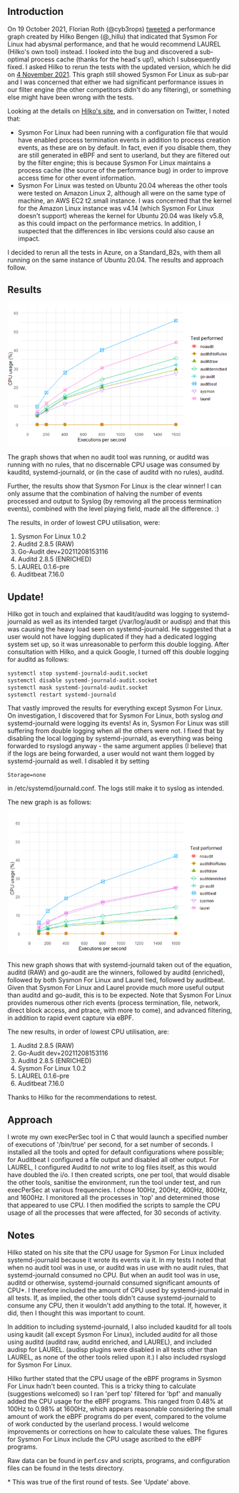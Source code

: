 ## Introduction

On 19 October 2021, Florian Roth (@cyb3rops)
[tweeted](https://twitter.com/cyb3rops/status/1450366390632910849) a performance graph 
created by Hilko Bengen (@\_hillu) that indicated that Sysmon For Linux had 
abysmal performance, and that he would recommend LAUREL (Hilko's own tool) 
instead. I looked into the bug and discovered a sub-optimal process cache
(thanks for the head's up!), 
which I subsequently fixed. I asked Hilko to rerun the tests with the updated 
version, which he did on
[4 November 2021](https://twitter.com/_hillu/status/1456307261178060802).
This graph still showed Sysmon For 
Linux as sub-par and I was concerned that either we had significant performance 
issues in our filter engine (the other competitors didn't do any filtering), or 
something else might have been wrong with the tests.

Looking at the details on 
[Hilko's site](https://github.com/threathunters-io/laurel/blob/master/performance.md), 
and in conversation on Twitter, I noted that:

* Sysmon For Linux had been running with a configuration file that would have 
enabled process termination events in addition to process creation events, as 
these are on by default. In fact, even if you disable them, they are still 
generated in eBPF and sent to userland, but they are filtered out by the filter 
engine; this is because Sysmon For Linux maintains a process cache (the source 
of the performance bug) in order to improve access time for other event
information.
* Sysmon For Linux was tested on Ubuntu 20.04 whereas the other tools were 
tested on Amazon Linux 2, although all were on the same type of machine, an AWS 
EC2 t2.small instance. I was concerned that the kernel for the Amazon Linux 
instance was v4.14 (which Sysmon For Linux doesn't support) whereas the kernel 
for Ubuntu 20.04 was likely v5.8, as this could impact on the performance 
metrics. In addition, I suspected that the differences in libc versions could 
also cause an impact.

I decided to rerun all the tests in Azure, on a Standard\_B2s, with them all 
running on the same instance of Ubuntu 20.04. The results and approach follow.

## Results

![Performance graph](perf.png)

The graph shows that when no audit tool was running, or auditd was running with 
no rules, that no discernable CPU usage was consumed by kauditd, 
systemd-journald, or (in the case of auditd with no rules), auditd.

Further, the results show that Sysmon For Linux is the clear winner! I can only 
assume that the combination of halving the number of events processed and 
output to Syslog (by removing all the process termination events), combined 
with the level playing field, made all the difference. :)

The results, in order of lowest CPU utilisation, were:

1. Sysmon For Linux 1.0.2
2. Auditd 2.8.5 (RAW)
3. Go-Audit dev+20211208153116
4. Auditd 2.8.5 (ENRICHED)
5. LAUREL 0.1.6-pre
6. Auditbeat 7.16.0

## Update!

Hilko got in touch and explained that kaudit/auditd was logging to
systemd-journald as well as its intended target (/var/log/audit or audisp) and
that this was causing the heavy load seen on systemd-journald. He suggested
that a user would not have logging duplicated if they had a dedicated logging
system set up, so it was unreasonable to perform this double logging. After
consultation with Hilko, and a quick Google, I turned off this double logging
for auditd as follows:

```
systemctl stop systemd-journald-audit.socket 
systemctl disable systemd-journald-audit.socket
systemctl mask systemd-journald-audit.socket
systemctl restart systemd-journald
```

That vastly improved the results for everything except Sysmon For Linux. On
investigation, I discovered that for Sysmon For Linux, both syslog *and*
systemd-journald were logging its events! As in, Sysmon For Linux was still
suffering from double logging when all the others were not. I fixed that by
disabling the local logging by systemd-journald, as everything was being 
forwarded to rsyslogd anyway - the same argument applies (I believe) that if
the logs are being forwarded, a user would not want them logged by
systemd-journald as well. I disabled it by setting

```
Storage=none
```

in /etc/systemd/journald.conf. The logs still make it to syslog as intended.

The new graph is as follows:

![Updated performance graph](perf2.png)

This new graph shows that with systemd-journald taken out of the equation,
auditd (RAW) and go-audit are the winners, followed by auditd (enriched),
followed by both Sysmon For Linux and Laurel tied, followed by auditbeat.
Given that Sysmon For Linux and Laurel provide much more useful output than
auditd and go-audit, this is to be expected. Note that Sysmon For Linux
provides numerous other rich events (process termination, file, network,
direct block access, and ptrace, with more to come), and advanced filtering,
in addition to rapid event capture via eBPF.

The new results, in order of lowest CPU utilisation, are:

1. Auditd 2.8.5 (RAW)
2. Go-Audit dev+20211208153116
3. Auditd 2.8.5 (ENRICHED)
4. Sysmon For Linux 1.0.2
5. LAUREL 0.1.6-pre
6. Auditbeat 7.16.0

Thanks to Hilko for the recommendations to retest.

## Approach

I wrote my own execPerSec tool in C that would launch a specified number of 
executions of '/bin/true' per second, for a set number of seconds. I installed 
all the tools and opted for default configurations where possible; for 
Auditbeat I configured a file output and disabled all other output. For LAUREL,
I configured Auditd to *not* write to log files itself, as this would have
doubled the i/o. I then 
created scripts, one per tool, that would disable the other tools, sanitise the 
environment, run the tool under test, and run execPerSec at various 
frequencies. I chose 100Hz, 200Hz, 400Hz, 800Hz, and 1600Hz. I monitored all the 
processes in 'top' and determined those that appeared to use CPU. I then 
modified the scripts to sample the CPU usage of all the processes that were
affected, for 30 seconds of activity.

## Notes

Hilko stated on his site that the CPU usage for Sysmon For Linux included 
systemd-journald because it wrote its events via it. In my tests I noted that 
when no audit tool was in use, or auditd was in use with no audit rules, that 
systemd-journald consumed no CPU. But when an audit tool was in use, auditd or 
otherwise, systemd-journald consumed significant amounts of CPU\*. I therefore 
included the amount of CPU used by systemd-journald in all tests. If, as 
implied, the other tools didn't cause systemd-journald to consume any CPU, then 
it wouldn't add anything to the total. If, however, it did, then I thought this 
was important to count.

In addition to including systemd-journald, I also included kauditd for all 
tools using kaudit (all except Sysmon For Linux), included auditd for all those 
using auditd (auditd raw, auditd enriched, and LAUREL), and included audisp for 
LAUREL. (audisp plugins were disabled in all tests other than LAUREL, as none
of the other tools relied upon it.) I also included rsyslogd for Sysmon For
Linux.

Hilko further stated that the CPU usage of the eBPF programs in Sysmon For 
Linux hadn't been counted. This is a tricky thing to calculate (suggestions 
welcomed) so I ran 'perf top' filtered for 'bpf' and manually added the CPU 
usage for the eBPF programs. This ranged from 0.48% at 100Hz to 0.98% at
1600Hz, which appears reasonable considering the small amount of work the eBPF
programs do per event, compared to the volume of work conducted by the userland
process. I would welcome improvements or corrections on how to 
calculate these values. The figures for Sysmon For Linux include the CPU usage
ascribed to the eBPF programs.

Raw data can be found in perf.csv and scripts, programs, and configuration
files can be found in the tests directory.

\* This was true of the first round of tests. See 'Update' above.

